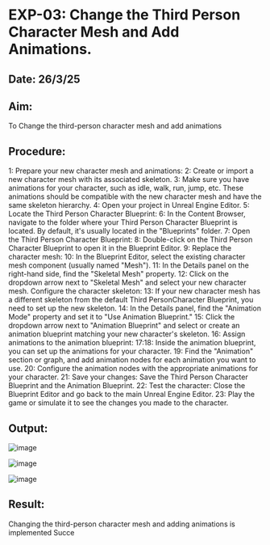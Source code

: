 # EXP-03: Change the Third Person Character Mesh and Add Animations.

## Date: 26/3/25

## Aim:
To Change the third-person character mesh and add animations

## Procedure:
1: Prepare your new character mesh and animations:
2: Create or import a new character mesh with its associated skeleton.
3: Make sure you have animations for your character, such as idle, walk, run, jump, etc.
These animations should be compatible with the new character mesh and have the same
skeleton hierarchy.
4: Open your project in Unreal Engine Editor.
5: Locate the Third Person Character Blueprint:
6: In the Content Browser, navigate to the folder where your Third Person Character
Blueprint is located. By default, it's usually located in the "Blueprints" folder.
7: Open the Third Person Character Blueprint:
8: Double-click on the Third Person Character Blueprint to open it in the Blueprint Editor.
9: Replace the character mesh:
10: In the Blueprint Editor, select the existing character mesh component (usually named
"Mesh").
11: In the Details panel on the right-hand side, find the "Skeletal Mesh" property.
12: Click on the dropdown arrow next to "Skeletal Mesh" and select your new character
mesh. Configure the character skeleton:
13: If your new character mesh has a different skeleton from the default Third PersonCharacter
Blueprint, you need to set up the new skeleton.
14: In the Details panel, find the "Animation Mode" property and set it to "Use Animation
Blueprint."
15: Click the dropdown arrow next to "Animation Blueprint" and select or create an
animation blueprint matching your new character's skeleton.
16: Assign animations to the animation blueprint:
17:18: Inside the animation blueprint, you can set up the animations for your character.
19: Find the "Animation" section or graph, and add animation nodes for each animation you
want to use.
20: Configure the animation nodes with the appropriate animations for your character. 21:
Save your changes: Save the Third Person Character Blueprint and the Animation
Blueprint.
22: Test the character: Close the Blueprint Editor and go back to the main Unreal Engine
Editor.
23: Play the game or simulate it to see the changes you made to the character.

## Output:

![image](https://github.com/user-attachments/assets/7fc9514a-85be-463a-bc14-9df07e00bc47)

![image](https://github.com/user-attachments/assets/9dcce6dd-bcaa-45ae-a546-f154abd00cba)

![image](https://github.com/user-attachments/assets/f136aed1-1844-44a2-b9bf-1246b87a0424)


## Result:

Changing the third-person character mesh and adding animations is implemented
Succe
